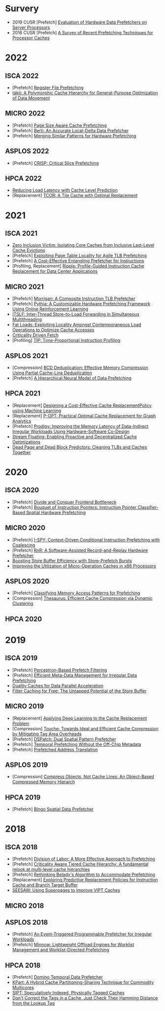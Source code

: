 # Survery

* 2019 CUSR [Prefetch] [Evaluation of Hardware Data Prefetchers on Server Processors](https://dl.acm.org/doi/pdf/10.1145/3312740)
* 2016 CUSR [Prefetch] [A Survey of Recent Prefetching Techniques for Processor Caches](https://dl.acm.org/doi/pdf/10.1145/2907071)

# 2022

## ISCA 2022

* [Prefetch] [Register File Prefetching](https://dl.acm.org/doi/pdf/10.1145/3470496.3527398)
* [täkō: A Polymorphic Cache Hierarchy for General-Purpose Optimization of Data Movement](https://www.andrew.cmu.edu/user/bschwedo/papers/2022.isca.tako.pdf)

## MICRO 2022

* [Prefetch] [Page Size Aware Cache Prefetching](https://gvavou5.github.io/Documents/Vavouliotis_MICRO22.pdf)
* [Prefetch] [Berti: An Accurate Local-Delta Data Prefetcher](https://www.cse.iitb.ac.in/~biswa/MICRO22.pdf) 
* [Prefetch] [Merging Similar Patterns for Hardware Prefetching](https://ieeexplore.ieee.org/document/9923831/)

## ASPLOS 2022

* [Prefetch] [CRISP: Critical Slice Prefetching](https://people.ucsc.edu/~hlitz/papers/crisp.pdf)

## HPCA 2022

* [Reducing Load Latency with Cache Level Prediction](https://arxiv.org/pdf/2103.14808.pdf)
* [Replacement] [TCOR: A Tile Cache with Optimal Replacement](https://upcommons.upc.edu/bitstream/handle/2117/365470/TCOR__HPCA_2022___Camera_Ready_.pdf;jsessionid=34939B08839ADE0ED74406984F0A5D20?sequence=1)

# 2021

## ISCA 2021
* [Zero Inclusion Victim: Isolating Core Caches from Inclusive Last-Level Cache Evictions](https://www.cse.iitk.ac.in/users/mainakc/pub/isca2021.pdf)
* [Prefetch] [Exploiting Page Table Locality for Agile TLB Prefetching](https://gvavou5.github.io/Documents/Vavouliotis_ISCA21.pdf)
* [Prefetch] [A Cost-Effective Entangling Prefetcher for Instructions](https://webs.um.es/aros/papers/pdfs/aros-isca21.pdf)
* [Profiling, Replacement] [Ripple: Profile-Guided Instruction Cache Replacement for Data Center Applications](https://web.eecs.umich.edu/~barisk/public/ripple.pdf)

## MICRO 2021

* [Prefetch] [Morrigan: A Composite Instruction TLB Prefetcher](https://gvavou5.github.io/Documents/Vavouliotis_MICRO21.pdf)
* [Prefetch] [Pythia: A Customizable Hardware Prefetching Framework Using Online Reinforcement Learning](https://arxiv.org/pdf/2109.12021.pdf)
* [ITSLF: Inter-Thread Store-to-Load Forwarding in Simultaneous Multithreading](https://webs.um.es/aros/papers/pdfs/jfeliu-micro21.pdf)
* [Fat Loads: Exploiting Locality Amongst Contemporaneous Load Operations to Optimize Cache Accesses](https://dl.acm.org/doi/fullHtml/10.1145/3466752.3480104)
* [Criticality Driven Fetch](https://dl.acm.org/doi/pdf/10.1145/3466752.3480115)
* [Profiling] [TIP: Time-Proportional Instruction Profiling](https://folk.idi.ntnu.no/jahre/papers/tip-micro21-postprint.pdf)

## ASPLOS 2021

* [Compression] [BCD Deduplication: Effective Memory Compression Using Partial Cache-Line Deduplication](https://dl.acm.org/doi/10.1145/3445814.3446722)
* [Prefetch] [A Hierarchical Neural Model of Data Prefetching](https://www.cs.utexas.edu/~lin/papers/asplos21.pdf)

## HPCA 2021

* [Replacement] [Designing a Cost-Effective Cache ReplacementPolicy using Machine Learning](https://ieeexplore.ieee.org/document/9407137)
* [Replacement] [P-OPT: Practical Optimal Cache Replacement for Graph Analytics](https://brandonlucia.com/pubs/POPT_HPCA21_CameraReady.pdf)
* [Prefetch] [Prodigy: Improving the Memory Latency of Data-Indirect Irregular Workloads Using Hardware-Software Co-Design](http://tnm.engin.umich.edu/wp-content/uploads/sites/353/2021/01/2021.02.Prodigy_HPCA2021_Camera_Ready.pdf)
* [Stream Floating: Enabling Proactive and Decentralized Cache Optimizations](https://polyarch.cs.ucla.edu/papers/hpca2021-stream-floating.pdf)
* [Dead Page and Dead Block Predictors: Cleaning TLBs and Caches Together](https://www.csa.iisc.ac.in/~arkapravab/papers/hpca21_DOA.pdf)

# 2020

## ISCA 2020

* [Prefetch] [Divide and Conquer Frontend Bottleneck](https://cs.ipm.ac.ir/~plotfi/papers/sn4l_isca20.pdf)
* [Prefetch] [Bouquet of Instruction Pointers: Instruction Pointer Classifier-Based Spatial Hardware Prefetching](https://www.cse.iitk.ac.in/users/biswap/IPCP_ISCA20.pdf)

## MICRO 2020

* [Prefetch] [I-SPY: Context-Driven Conditional Instruction Prefetching with Coalescing](https://web.eecs.umich.edu/~barisk/public/ispy.pdf)
* [Prefetch] [RnR: A Software-Assisted Record-and-Replay Hardware Prefetcher](https://www.microarch.org/micro53/papers/738300a609.pdf)
* [Boosting Store Buffer Efficiency with Store-Prefetch Bursts](https://www.microarch.org/micro53/papers/738300a568.pdf)
* [Improving the Utilization of Micro-Operation Caches in x86 Processors](https://www.microarch.org/micro53/papers/738300a160.pdf)

## ASPLOS 2020

* [Prefetch] [Classifying Memory Access Patterns for Prefetching](https://people.ucsc.edu/~hlitz/papers/asplos2020.pdf)
* [Compression] [Thesaurus: Efficient Cache Compression via Dynamic Clustering](https://mieszko.ece.ubc.ca/thesaurus-asplos2020.pdf)

## HPCA 2020

# 2019

## ISCA 2019

* [Prefetch] [Perceptron-Based Prefetch Filtering](https://people.engr.tamu.edu/djimenez/pdfs/ppf_isca2019.pdf)
* [Prefetch] [Efficient Meta-Data Management for Irregular Data Prefetching](https://www.cs.utexas.edu/users/lin/papers/isca19.pdf)
* [Duality Caches for Data Parallel Acceleration](https://web.tecnico.ulisboa.pt/~joaomiguelvieira/public/PTDC/EEI-HAC/5215/2020/DF19a.pdf)
* [Filter Caching for Free: The Untapped Potential of the Store Buffer](http://uu.diva-portal.org/smash/get/diva2:1316126/FULLTEXT02.pdf)

## MICRO 2019

* [Replacement] [Applying Deep Learning to the Cache Replacement Problem](https://www.cs.utexas.edu/users/lin/papers/micro19c.pdf)
* [Compression] [Touche: Towards Ideal and Efficient Cache Compression by Mitigating Tag Area Overheads](https://arxiv.org/pdf/1909.00553.pdf)
* [Prefetch] [DSPatch: Dual Spatial Pattern Prefetcher](https://people.inf.ethz.ch/omutlu/pub/DSPatch_prefetcher_micro19.pdf)
* [Prefetch] [Temporal Prefetching Without the Off-Chip Metadata](https://www.cs.utexas.edu/users/lin/papers/micro19m.pdf)
* [Prefetch] [Prefetched Address Translation](https://homepages.inf.ed.ac.uk/bgrot/pubs/ASAP_MICRO19.pdf)

## ASPLOS 2019

* [Compression] [Compress Objects, Not Cache Lines: An Object-Based Compressed Memory Hierarch](https://people.csail.mit.edu/sanchez/papers/2019.zippads.asplos.pdf)

## HPCA 2019

* [Prefetch] [Bingo Spatial Data Prefetcher](https://cs.ipm.ac.ir/~plotfi/papers/bingo_hpca19.pdf)


# 2018

## ISCA 2018

* [Prefetch] [Division of Labor: A More Effective Approach to Prefetching](http://www2.ece.rochester.edu/~mihuang/PAPERS/isca18.pdf)
* [Prefetch] [Criticality Aware Tiered Cache Hierarchy: A fundamental relook at multi-level cache hierarchies](https://www.cse.iitk.ac.in/users/sidrai/papers/rai_isca18.pdf)
* [Prefetch] [Rethinking Belady's Algorithm to Accommodate Prefetching](https://www.cs.utexas.edu/~lin/papers/isca18.pdf)
* [Replacement] [Exploring Predictive Replacement Policies for Instruction Cache and Branch Target Buffer](https://par.nsf.gov/servlets/purl/10079352)
* [SEESAW: Using Superpages to Improve VIPT Caches](https://www.cs.yale.edu/homes/abhishek/mparasar-isca18.pdf)

## MICRO 2018

## ASPLOS 2018

* [Prefetch] [An Event-Triggered Programmable Prefetcher for Irregular Workloads](https://www.cl.cam.ac.uk/~sa614/papers/programmableprefetcher.pdf)
* [Prefetch] [Minnow: Lightweight Offload Engines for Worklist Management and Worklist-Directed Prefetching](https://dl.acm.org/doi/pdf/10.1145/3296957.3173197)

## HPCA 2018

* [Prefetch] [Domino Temporal Data Prefetcher](https://www.computer.org/csdl/proceedings-article/hpca/2018/365901a131/12OmNzXFoA6)
* [KPart: A Hybrid Cache Partitioning-Sharing Technique for Commodity Multicores](https://people.csail.mit.edu/sanchez/papers/2018.kpart.hpca.pdf)
* [SIPT: Speculatively Indexed, Physically Tagged Caches](https://lph.ece.utexas.edu/merez/uploads/MattanErez/sipt_hpca18.pdf)
* [Don't  Correct the Tags in a Cache, Just Check Their Hamming Distance from the Lookup Tag](https://www.semanticscholar.org/paper/Don%E2%80%99t-Correct-the-Tags-in-a-Cache%2C-Just-Check-Their-Gendler-Bramnik/7989ef776a642c7b8e68c857dc839e24d3416c87)

